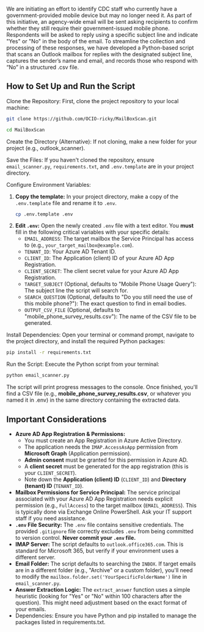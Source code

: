 We are initiating an effort to identify CDC staff who currently have a government-provided mobile device but may no longer need it. As part of this initiative, an agency-wide email will be sent asking recipients to confirm whether they still require their government-issued mobile phone. Respondents will be asked to reply using a specific subject line and indicate "Yes" or "No" in the body of the email.
To streamline the collection and processing of these responses, we have developed a Python-based script that scans an Outlook mailbox for replies with the designated subject line, captures the sender’s name and email, and records those who respond with “No” in a structured .csv file.

## How to Set Up and Run the Script

Clone the Repository: First, clone the project repository to your local machine:

```bash
git clone https://github.com/OCIO-ricky/MailBoxScan.git
```

```bash
cd MailBoxScan
```

Create the Directory (Alternative): If not cloning, make a new folder for your project (e.g., outlook_scanner).

Save the Files: If you haven't cloned the repository, ensure `email_scanner.py`, `requirements.txt`, and `.env.template` are in your project directory.

Configure Environment Variables:
1.  **Copy the template:** In your project directory, make a copy of the `.env.template` file and rename it to `.env`.
    ```bash
    cp .env.template .env
    ```
2.  **Edit `.env`:** Open the newly created `.env` file with a text editor. You **must** fill in the following critical variables with your specific details:
    *   `EMAIL_ADDRESS`: The target mailbox the Service Principal has access to (e.g., `your_target_mailbox@example.com`).
    *   `TENANT_ID`: Your Azure AD Tenant ID.
    *   `CLIENT_ID`: The Application (client) ID of your Azure AD App Registration.
    *   `CLIENT_SECRET`: The client secret value for your Azure AD App Registration.
    *   `TARGET_SUBJECT` (Optional, defaults to "Mobile Phone Usage Query"): The subject line the script will search for.
    *   `SEARCH_QUESTION` (Optional, defaults to "Do you still need the use of this mobile phone?"): The exact question to find in email bodies.
    *   `OUTPUT_CSV_FILE` (Optional, defaults to "mobile_phone_survey_results.csv"): The name of the CSV file to be generated.

Install Dependencies: Open your terminal or command prompt, navigate to the project directory, and install the required Python packages:

```bash
pip install -r requirements.txt
```

Run the Script: Execute the Python script from your terminal:

```bash
python email_scanner.py
```

The script will print progress messages to the console. Once finished, you'll find a CSV file (e.g., **mobile_phone_survey_results.csv**, or whatever you named it in .env) in the same directory containing the extracted data.

## Important Considerations

*   **Azure AD App Registration & Permissions:**
    *   You must create an App Registration in Azure Active Directory.
    *   The application needs the `IMAP.AccessAsApp` permission from **Microsoft Graph** (Application permission).
    *   **Admin consent** must be granted for this permission in Azure AD.
    *   A **client secret** must be generated for the app registration (this is your `CLIENT_SECRET`).
    *   Note down the **Application (client) ID** (`CLIENT_ID`) and **Directory (tenant) ID** (`TENANT_ID`).
*   **Mailbox Permissions for Service Principal:** The service principal associated with your Azure AD App Registration needs explicit permission (e.g., `FullAccess`) to the target mailbox (`EMAIL_ADDRESS`). This is typically done via Exchange Online PowerShell. Ask your IT support staff if you need assistance.
*   **`.env` File Security:** The `.env` file contains sensitive credentials. The provided `.gitignore` file correctly excludes `.env` from being committed to version control. **Never commit your `.env` file.**
*   **IMAP Server:** The script defaults to `outlook.office365.com`. This is standard for Microsoft 365, but verify if your environment uses a different server.
*   **Email Folder:** The script defaults to searching the `INBOX`. If target emails are in a different folder (e.g., "Archive" or a custom folder), you'll need to modify the `mailbox.folder.set('YourSpecificFolderName')` line in `email_scanner.py`.
*   **Answer Extraction Logic:** The `extract_answer` function uses a simple heuristic (looking for "Yes" or "No" within 100 characters after the question). This might need adjustment based on the exact format of your emails.
* Dependencies: Ensure you have Python and pip installed to manage the packages listed in requirements.txt.
